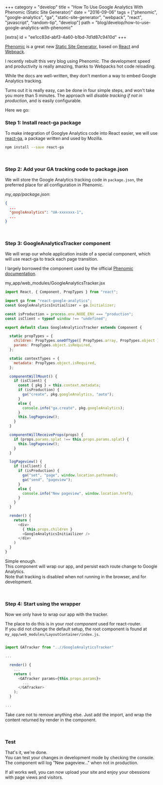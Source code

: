 +++
category = "develop"
title = "How To Use Google Analytics With Phenomic (Static Site Generator)"
date = "2016-09-06"
tags = ["phenomic", "google-analytics", "ga", "static-site-generator", "webpack", "react", "javascript", "random-tip", "develop"]
path = "blog/develop/how-to-use-google-analytics-with-phenomic"

[extra]
id = "ee1cc83d-abf3-4a60-b1bd-7d1d87c9410d"
+++

[Phenomic](http://phenomic.io) is a great new 
[Static Site Generator](http://www.staticgen.com/), based on 
[React](https://facebook.github.io/react/) and [Webpack](https://webpack.github.io/).

I recently rebuilt this very blog using Phenomic. The development speed
and productivity is really amazing, thanks to Webpacks hot code reloading.

While the docs are well-written, they don't mention a way to embed 
Google Analytics tracking.

Turns out it is really easy, can be done in four simple steps,
and won't take you more than 5 minutes. The approach will *disable 
tracking if not in production*, and is easily configurable.

Here we go:


### Step 1: Install react-ga package

To make integration of Googlye Analytics code into React easier, we will use [react-ga](https://github.com/react-ga/react-ga),
a package written and used by Mozilla.

```bash
npm install --save react-ga
```
<br/>

### Step 2: Add your GA tracking code to package.json

We will store the Google Analytics tracking code in `package.json`, the
preferred place for all configuration in Phenomic.

*my_app/package.json*:
```json
{
  ...
  "googleAnalytics": "UA-xxxxxxx-1",
  ...
}

```
<br/>

### Step 3: GoogleAnalyticsTracker component

We will wrap our whole application inside of a special component, which will
use react-ga to track each page transition.

I largely borrowed the component used by the official 
[Phenomic documentation](https://github.com/MoOx/phenomic/tree/master/docs).

my_app/web_modules/GoogleAnalyticsTracker.jsx
```javascript
import React, { Component, PropTypes } from "react";

import ga from "react-google-analytics";
const GoogleAnalyticsInitiailizer = ga.Initializer;

const isProduction = process.env.NODE_ENV === "production";
const isClient = typeof window !== "undefined";

export default class GoogleAnalyticsTracker extends Component {

  static propTypes = {
    children: PropTypes.oneOfType([ PropTypes.array, PropTypes.object ]),
    params: PropTypes.object.isRequired,
  };

  static contextTypes = {
    metadata: PropTypes.object.isRequired,
  };

  componentWillMount() {
    if (isClient) {
      const { pkg } = this.context.metadata;
      if (isProduction) {
        ga("create", pkg.googleAnalytics, "auto");
      }
      else {
        console.info("ga.create", pkg.googleAnalytics);
      }
      this.logPageview();
    }
  }

  componentWillReceiveProps(props) {
    if (props.params.splat !== this.props.params.splat) {
      this.logPageview();
    }
  }

  logPageview() {
    if (isClient) {
      if (isProduction) {
        ga("set", "page", window.location.pathname);
        ga("send", "pageview");
      }
      else {
        console.info("New pageview", window.location.href);
      }
    }
  }

  render() {
    return (
      <div>
        { this.props.children }
        <GoogleAnalyticsInitiailizer />
      </div>
    )
  }
}
```

Simple enough.  
This component will wrap our app, and persist each route change to Google Analytics.  
Note that tracking is disabled when not running in the browser, and for development.

<br>


### Step 4: Start using the wrapper

Now we only have to wrap our app with the tracker.

The place to do this is in your *root component* used for react-router.  
If you did not change the default setup, the root component is found at 
`my_app/web_modules/LayoutContainer/index.js`.


```javascript

import GATracker from "..//GoogleAnalyticsTracker"

...

  render() {
    ...
    return (
      <GATracker params={this.props.params}>
        ...
      </GATracker> 
    );
  }

...
```

Take care not to remove anything else. Just add the import, and wrap the 
content returned by render in the <GATracker> component.

<br/>

### Test

That's it, we're done.  
You can test your changes in development mode by checking the console.  
The component will log  "New pageview..." when not in production.

If all works well, you can now upload your site and enjoy your obessions with 
page views and visitors.
